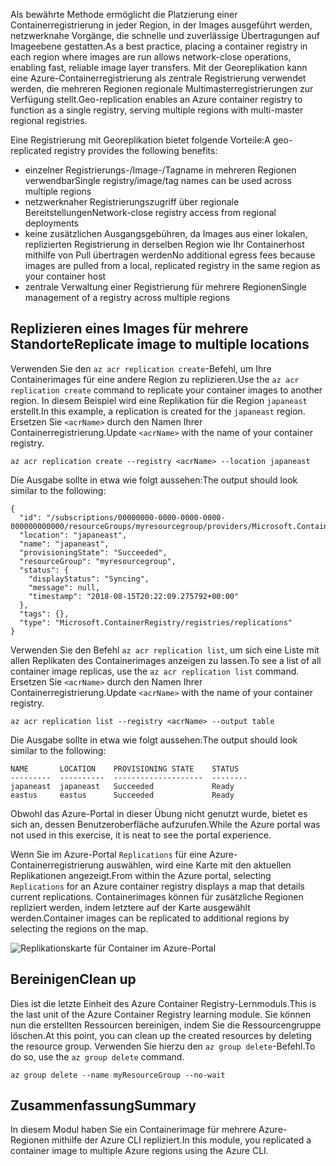 <span data-ttu-id="d652a-101">Als bewährte Methode ermöglicht die Platzierung einer Containerregistrierung in jeder Region, in der Images ausgeführt werden, netzwerknahe Vorgänge, die schnelle und zuverlässige Übertragungen auf Imageebene gestatten.</span><span class="sxs-lookup"><span data-stu-id="d652a-101">As a best practice, placing a container registry in each region where images are run allows network-close operations, enabling fast, reliable image layer transfers.</span></span> <span data-ttu-id="d652a-102">Mit der Georeplikation kann eine Azure-Containerregistrierung als zentrale Registrierung verwendet werden, die mehreren Regionen regionale Multimasterregistrierungen zur Verfügung stellt.</span><span class="sxs-lookup"><span data-stu-id="d652a-102">Geo-replication enables an Azure container registry to function as a single registry, serving multiple regions with multi-master regional registries.</span></span>

<span data-ttu-id="d652a-103">Eine Registrierung mit Georeplikation bietet folgende Vorteile:</span><span class="sxs-lookup"><span data-stu-id="d652a-103">A geo-replicated registry provides the following benefits:</span></span>

* <span data-ttu-id="d652a-104">einzelner Registrierungs-/Image-/Tagname in mehreren Regionen verwendbar</span><span class="sxs-lookup"><span data-stu-id="d652a-104">Single registry/image/tag names can be used across multiple regions</span></span>
* <span data-ttu-id="d652a-105">netzwerknaher Registrierungszugriff über regionale Bereitstellungen</span><span class="sxs-lookup"><span data-stu-id="d652a-105">Network-close registry access from regional deployments</span></span>
* <span data-ttu-id="d652a-106">keine zusätzlichen Ausgangsgebühren, da Images aus einer lokalen, replizierten Registrierung in derselben Region wie Ihr Containerhost mithilfe von Pull übertragen werden</span><span class="sxs-lookup"><span data-stu-id="d652a-106">No additional egress fees because images are pulled from a local, replicated registry in the same region as your container host</span></span>
* <span data-ttu-id="d652a-107">zentrale Verwaltung einer Registrierung für mehrere Regionen</span><span class="sxs-lookup"><span data-stu-id="d652a-107">Single management of a registry across multiple regions</span></span>

## <a name="replicate-image-to-multiple-locations"></a><span data-ttu-id="d652a-108">Replizieren eines Images für mehrere Standorte</span><span class="sxs-lookup"><span data-stu-id="d652a-108">Replicate image to multiple locations</span></span>

<span data-ttu-id="d652a-109">Verwenden Sie den `az acr replication create`-Befehl, um Ihre Containerimages für eine andere Region zu replizieren.</span><span class="sxs-lookup"><span data-stu-id="d652a-109">Use the `az acr replication create` command to replicate your container images to another region.</span></span> <span data-ttu-id="d652a-110">In diesem Beispiel wird eine Replikation für die Region `japaneast` erstellt.</span><span class="sxs-lookup"><span data-stu-id="d652a-110">In this example, a replication is created for the `japaneast` region.</span></span> <span data-ttu-id="d652a-111">Ersetzen Sie `<acrName>` durch den Namen Ihrer Containerregistrierung.</span><span class="sxs-lookup"><span data-stu-id="d652a-111">Update `<acrName>` with the name of your container registry.</span></span>

```azurecli
az acr replication create --registry <acrName> --location japaneast
```

<span data-ttu-id="d652a-112">Die Ausgabe sollte in etwa wie folgt aussehen:</span><span class="sxs-lookup"><span data-stu-id="d652a-112">The output should look similar to the following:</span></span>

```console
{
  "id": "/subscriptions/00000000-0000-0000-0000-000000000000/resourceGroups/myresourcegroup/providers/Microsoft.ContainerRegistry/registries/myACR0007/replications/japaneast",
  "location": "japaneast",
  "name": "japaneast",
  "provisioningState": "Succeeded",
  "resourceGroup": "myresourcegroup",
  "status": {
    "displayStatus": "Syncing",
    "message": null,
    "timestamp": "2018-08-15T20:22:09.275792+00:00"
  },
  "tags": {},
  "type": "Microsoft.ContainerRegistry/registries/replications"
}
```

<span data-ttu-id="d652a-113">Verwenden Sie den Befehl `az acr replication list`, um sich eine Liste mit allen Replikaten des Containerimages anzeigen zu lassen.</span><span class="sxs-lookup"><span data-stu-id="d652a-113">To see a list of all container image replicas, use the `az acr replication list` command.</span></span> <span data-ttu-id="d652a-114">Ersetzen Sie `<acrName>` durch den Namen Ihrer Containerregistrierung.</span><span class="sxs-lookup"><span data-stu-id="d652a-114">Update `<acrName>` with the name of your container registry.</span></span>

```azurecli
az acr replication list --registry <acrName> --output table
```

<span data-ttu-id="d652a-115">Die Ausgabe sollte in etwa wie folgt aussehen:</span><span class="sxs-lookup"><span data-stu-id="d652a-115">The output should look similar to the following:</span></span>

```console
NAME       LOCATION    PROVISIONING STATE    STATUS
---------  ----------  --------------------  --------
japaneast  japaneast   Succeeded             Ready
eastus     eastus      Succeeded             Ready
```

<span data-ttu-id="d652a-116">Obwohl das Azure-Portal in dieser Übung nicht genutzt wurde, bietet es sich an, dessen Benutzeroberfläche aufzurufen.</span><span class="sxs-lookup"><span data-stu-id="d652a-116">While the Azure portal was not used in this exercise, it is neat to see the portal experience.</span></span>

<span data-ttu-id="d652a-117">Wenn Sie im Azure-Portal `Replications` für eine Azure-Containerregistrierung auswählen, wird eine Karte mit den aktuellen Replikationen angezeigt.</span><span class="sxs-lookup"><span data-stu-id="d652a-117">From within the Azure portal, selecting `Replications` for an Azure container registry displays a map that details current replications.</span></span> <span data-ttu-id="d652a-118">Containerimages können für zusätzliche Regionen repliziert werden, indem letztere auf der Karte ausgewählt werden.</span><span class="sxs-lookup"><span data-stu-id="d652a-118">Container images can be replicated to additional regions by selecting the regions on the map.</span></span>

![Replikationskarte für Container im Azure-Portal](../media/replication-map.png)

## <a name="clean-up"></a><span data-ttu-id="d652a-120">Bereinigen</span><span class="sxs-lookup"><span data-stu-id="d652a-120">Clean up</span></span>

<span data-ttu-id="d652a-121">Dies ist die letzte Einheit des Azure Container Registry-Lernmoduls.</span><span class="sxs-lookup"><span data-stu-id="d652a-121">This is the last unit of the Azure Container Registry learning module.</span></span> <span data-ttu-id="d652a-122">Sie können nun die erstellten Ressourcen bereinigen, indem Sie die Ressourcengruppe löschen.</span><span class="sxs-lookup"><span data-stu-id="d652a-122">At this point, you can clean up the created resources by deleting the resource group.</span></span> <span data-ttu-id="d652a-123">Verwenden Sie hierzu den `az group delete`-Befehl.</span><span class="sxs-lookup"><span data-stu-id="d652a-123">To do so, use the `az group delete` command.</span></span>

```azurecli
az group delete --name myResourceGroup --no-wait
```

## <a name="summary"></a><span data-ttu-id="d652a-124">Zusammenfassung</span><span class="sxs-lookup"><span data-stu-id="d652a-124">Summary</span></span>

<span data-ttu-id="d652a-125">In diesem Modul haben Sie ein Containerimage für mehrere Azure-Regionen mithilfe der Azure CLI repliziert.</span><span class="sxs-lookup"><span data-stu-id="d652a-125">In this module, you replicated a container image to multiple Azure regions using the Azure CLI.</span></span>